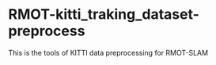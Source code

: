 # RMOT-kitti_traking_dataset-preprocess
This is the tools of KITTI data preprocessing for RMOT-SLAM
